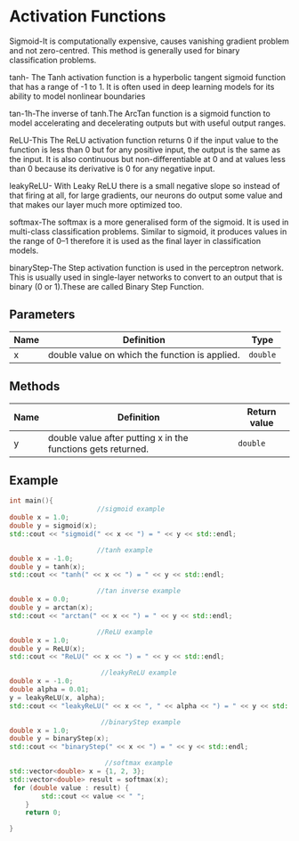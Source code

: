 # Activation Functions 

Sigmoid-It is computationally expensive, causes vanishing gradient problem and not zero-centred. This method is generally used for binary classification problems.

tanh- The Tanh activation function is a hyperbolic tangent sigmoid function that has a range of -1 to 1. It is often used in deep learning models for its ability to model nonlinear boundaries

tan-1h-The inverse of tanh.The ArcTan function is a sigmoid function to model accelerating and decelerating outputs but with useful output ranges.

ReLU-This The ReLU activation function returns 0 if the input value to the function is less than 0 but for any positive input, the output is the same as the input. It is also continuous but non-differentiable at 0 and at values less than 0 because its derivative is 0 for any negative input.

leakyReLU- With Leaky ReLU there is a small negative slope so instead of that firing at all, for large gradients, our neurons do output some value and that makes our layer much more optimized too.

softmax-The softmax is a more generalised form of the sigmoid. It is used in multi-class classification problems. Similar to sigmoid, it produces values in the range of 0–1 therefore it is used as the final layer in classification models.

binaryStep-The Step activation function is used in the perceptron network. This is usually used in single-layer networks to convert to an output that is binary (0 or 1).These are called Binary Step Function.



## Parameters

| Name         | Definition                                 | Type         |
|--------------|--------------------------------------------|--------------|
|   x          |      double value on which the function is applied.                                      | `double` |


## Methods

| Name                                   | Definition                                    | Return value  |
|----------------------------------------|-----------------------------------------------|---------------|
| y | double value after putting x in the functions gets returned. | `double` |

## Example

```cpp
int main(){
                      //sigmoid example    
double x = 1.0;
double y = sigmoid(x);
std::cout << "sigmoid(" << x << ") = " << y << std::endl;

                      //tanh example
double x = -1.0;
double y = tanh(x);
std::cout << "tanh(" << x << ") = " << y << std::endl;

                      //tan inverse example
double x = 0.0;
double y = arctan(x);
std::cout << "arctan(" << x << ") = " << y << std::endl;

                      //ReLU example
double x = 1.0;
double y = ReLU(x);
std::cout << "ReLU(" << x << ") = " << y << std::endl;

                       //leakyReLU example
double x = -1.0;
double alpha = 0.01;
y = leakyReLU(x, alpha);
std::cout << "leakyReLU(" << x << ", " << alpha << ") = " << y << std::endl;

                       //binaryStep example
double x = 1.0;
double y = binaryStep(x);
std::cout << "binaryStep(" << x << ") = " << y << std::endl;

                        //softmax example
std::vector<double> x = {1, 2, 3};
std::vector<double> result = softmax(x);
 for (double value : result) {
        std::cout << value << " ";
    }
    return 0;

}
```